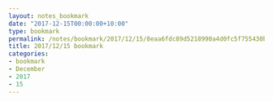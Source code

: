 ```yaml
---
layout: notes_bookmark
date: "2017-12-15T00:00:00+10:00"
type: bookmark
permalink: /notes/bookmark/2017/12/15/8eaa6fdc89d5218990a4d0fc5f755430b99fb813.html
title: 2017/12/15 bookmark
categories:
- bookmark
- December
- 2017
- 15
---
```



